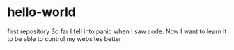# hello-world
first repository
So far I fell into panic when I saw code. Now I want to learn it to be able to control my websites better
